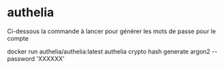 # authelia

Ci-dessous la commande à lancer pour générer les mots de passe pour le compte

docker run authelia/authelia:latest authelia crypto hash generate argon2 --password 'XXXXXX'
